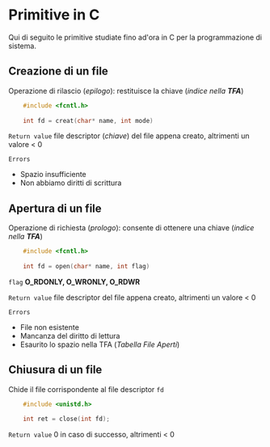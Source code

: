 # **Primitive in C**
Qui di seguito le primitive studiate fino ad'ora in C per la programmazione di sistema.


## Creazione di un file
Operazione di rilascio (_epilogo_): restituisce la chiave (_indice nella **TFA**_)
```c
    #include <fcntl.h>
    
    int fd = creat(char* name, int mode)
```
`Return value` file descriptor (_chiave_) del file appena creato, altrimenti un valore < 0

`Errors`
* Spazio insufficiente
* Non abbiamo diritti di scrittura

 
 

## Apertura di un file
Operazione di richiesta (_prologo_): consente di ottenere una chiave (_indice nella **TFA**_)
```c
    #include <fcntl.h> 
    
    int fd = open(char* name, int flag)
```
`flag` **O_RDONLY, O_WRONLY, O_RDWR**

`Return value` file descriptor del file appena creato, altrimenti un valore < 0

`Errors`
- File non esistente
- Mancanza del diritto di lettura
- Esaurito lo spazio nella TFA (_Tabella File Aperti_)



## Chiusura di un file
Chide il file corrispondente al file descriptor `fd`
```c
    #include <unistd.h>
    
    int ret = close(int fd);
```
`Return value` 0 in caso di successo, altrimenti < 0
